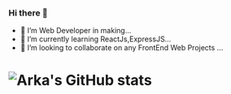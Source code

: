### Hi there 👋

- 🔭 I’m Web Developer in making...
- 🌱 I’m currently learning ReactJs,ExpressJS...
- 👯 I’m looking to collaborate on any FrontEnd Web Projects ...



# ![Arka's GitHub stats](https://github-readme-stats.vercel.app/api?username=arkasarkar2000&show_icons=true&theme=radical)

